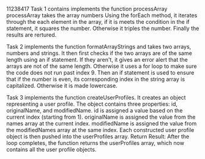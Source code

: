 11238417 Task 1 contains implements the function processArray processArray takes the array numbers Using the forEach method, it iterates through the each element in the array, if it is meets the condition in the if statement, it squares the number. Otherwise it triples the number. Finally the results are rertured.

Task 2 implements the function formatArrayStrings and takes two arrays, numbers and strings. It then first checks if the two arrays are of the same length using an if statement. If they aren't, it gives an error alert that the arrays are not of the same length. Otherwise it uses a for loop to make sure the code does not run past index 9. Then an if statement is used to ensure that if the number is even, its corresponding index in the string array is capitalized. Otherwise it is made lowercase.

Task 3 implements the function createUserProfiles. It creates an object representing a user profile. The object contains three properties: id, originalName, and modifiedName. id is assigned a value based on the current index (starting from 1). originalName is assigned the value from the names array at the current index. modifiedName is assigned the value from the modifiedNames array at the same index. Each constructed user profile object is then pushed into the userProfiles array. Return Result: After the loop completes, the function returns the userProfiles array, which now contains all the user profile objects.